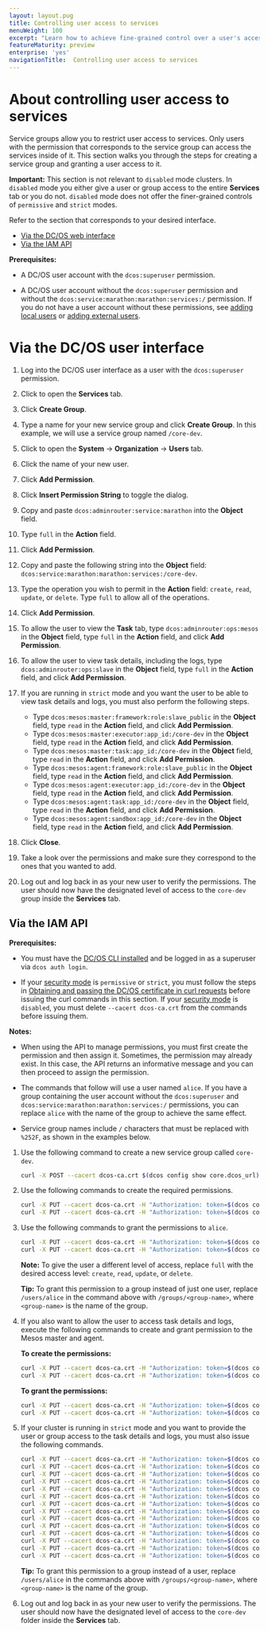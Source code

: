```yaml
---
layout: layout.pug
title: Controlling user access to services
menuWeight: 100
excerpt: "Learn how to achieve fine-grained control over a user's access to services using either the DC/OS web interface or the API."
featureMaturity: preview
enterprise: 'yes'
navigationTitle:  Controlling user access to services
---
```


# About controlling user access to services

Service groups allow you to restrict user access to services. Only users with the permission that corresponds to the service group can access the services inside of it. This section walks you through the steps for creating a service group and granting a user access to it.  

**Important:** This section is not relevant to `disabled` mode clusters. In `disabled` mode you either give a user or group access to the entire **Services** tab or you do not. `disabled` mode does not offer the finer-grained controls of `permissive` and `strict` modes.

Refer to the section that corresponds to your desired interface.

- [Via the DC/OS web interface](#serv-group-access-via-ui)
- [Via the IAM API](#serv-group-access-via-api)

**Prerequisites:** 

- A DC/OS user account with the `dcos:superuser` permission.

- A DC/OS user account without the `dcos:superuser` permission and without the `dcos:service:marathon:marathon:services:/` permission. If you do not have a user account without these permissions, see [adding local users](/docs/1.8/administration/id-and-access-mgt/users-groups/add-local-user/) or [adding external users](/docs/1.8/administration/id-and-access-mgt/users-groups/add-external-user/). 



# <a name="serv-group-access-via-ui"></a>Via the DC/OS user interface

1. Log into the DC/OS user interface as a user with the `dcos:superuser` permission.

1. Click to open the **Services** tab.

1. Click **Create Group**.

1. Type a name for your new service group and click **Create Group**. In this example, we will use a service group named `/core-dev`.

1. Click to open the **System** -> **Organization** -> **Users** tab.

1. Click the name of your new user.

1. Click **Add Permission**.

1. Click **Insert Permission String** to toggle the dialog.

1. Copy and paste `dcos:adminrouter:service:marathon` into the **Object** field.

1. Type `full` in the **Action** field.

1. Click **Add Permission**.

1. Copy and paste the following string into the **Object** field: `dcos:service:marathon:marathon:services:/core-dev`. 

1. Type the operation you wish to permit in the **Action** field: `create`, `read`, `update`, or `delete`. Type `full` to allow all of the operations.

1. Click **Add Permission**.

1. To allow the user to view the **Task** tab, type `dcos:adminrouter:ops:mesos` in the **Object** field, type `full` in the **Action** field, and click **Add Permission**.

1. To allow the user to view task details, including the logs, type `dcos:adminrouter:ops:slave` in the **Object** field, type `full` in the **Action** field, and click **Add Permission**.

1. If you are running in `strict` mode and you want the user to be able to view task details and logs, you must also perform the following steps.

     - Type `dcos:mesos:master:framework:role:slave_public` in the **Object** field, type `read` in the **Action** field, and click **Add Permission**.
     - Type `dcos:mesos:master:executor:app_id:/core-dev` in the **Object** field, type `read` in the **Action** field, and click **Add Permission**.
     - Type `dcos:mesos:master:task:app_id:/core-dev` in the **Object** field, type `read` in the **Action** field, and click **Add Permission**.
     - Type `dcos:mesos:agent:framework:role:slave_public` in the **Object** field, type `read` in the **Action** field, and click **Add Permission**.
     - Type `dcos:mesos:agent:executor:app_id:/core-dev` in the **Object** field, type `read` in the **Action** field, and click **Add Permission**.
     - Type `dcos:mesos:agent:task:app_id:/core-dev` in the **Object** field, type `read` in the **Action** field, and click **Add Permission**.
     - Type `dcos:mesos:agent:sandbox:app_id:/core-dev` in the **Object** field, type `read` in the **Action** field, and click **Add Permission**.

1. Click **Close**.

1. Take a look over the permissions and make sure they correspond to the ones that you wanted to add. 

1. Log out and log back in as your new user to verify the permissions. The user should now have the designated level of access to the `core-dev` group inside the **Services** tab.

## <a name="serv-group-access-via-api"></a>Via the IAM API

**Prerequisites:** 

- You must have the [DC/OS CLI installed](/docs/1.8/usage/cli/install/) and be logged in as a superuser via `dcos auth login`.

- If your [security mode](/docs/1.8/administration/installing/custom/configuration-parameters/#security) is `permissive` or `strict`, you must follow the steps in [Obtaining and passing the DC/OS certificate in curl requests](/docs/1.8/administration/tls-ssl/get-cert/) before issuing the curl commands in this section. If your [security mode](/docs/1.8/administration/installing/custom/configuration-parameters/#security) is `disabled`, you must delete `--cacert dcos-ca.crt` from the commands before issuing them.

**Notes:** 

- When using the API to manage permissions, you must first create the permission and then assign it. Sometimes, the permission may already exist. In this case, the API returns an informative message and you can then proceed to assign the permission.

- The commands that follow will use a user named `alice`. If you have a group containing the user account without the `dcos:superuser` and `dcos:service:marathon:marathon:services:/` permissions, you can replace `alice` with the name of the group to achieve the same effect.

- Service group names include `/` characters that must be replaced with `%252F`, as shown in the examples below.

1. Use the following command to create a new service group called `core-dev`.

   ```bash
   curl -X POST --cacert dcos-ca.crt $(dcos config show core.dcos_url)/service/marathon/v2/groups -d '{"id":"core-dev"}' -H "Content-type: application/json" -H "Authorization: token=$(dcos config show core.dcos_acs_token)"
   ```

1. Use the following commands to create the required permissions. 

   ```bash
   curl -X PUT --cacert dcos-ca.crt -H "Authorization: token=$(dcos config show core.dcos_acs_token)" -H 'Content-Type: application/json' $(dcos config show core.dcos_url)/acs/api/v1/acls/dcos:adminrouter:service:marathon -d '{"description":"Controls access to Marathon services"}'
   curl -X PUT --cacert dcos-ca.crt -H "Authorization: token=$(dcos config show core.dcos_acs_token)" -H 'Content-Type: application/json' $(dcos config show core.dcos_url)/acs/api/v1/acls/dcos:service:marathon:marathon:services:%252Fcore-dev -d '{"description":"Controls access to a service, job, service group, or job group named core-dev"}'
   ```

1. Use the following commands to grant the permissions to `alice`.

   ```bash
   curl -X PUT --cacert dcos-ca.crt -H "Authorization: token=$(dcos config show core.dcos_acs_token)" $(dcos config show core.dcos_url)/acs/api/v1/acls/dcos:adminrouter:service:marathon/users/alice/full
   curl -X PUT --cacert dcos-ca.crt -H "Authorization: token=$(dcos config show core.dcos_acs_token)" $(dcos config show core.dcos_url)/acs/api/v1/acls/dcos:service:marathon:marathon:services:%252Fcore-dev/users/alice/full
   ```

   **Note:** To give the user a different level of access, replace `full` with the desired access level: `create`, `read`, `update`, or `delete`.
   
   **Tip:** To grant this permission to a group instead of just one user, replace `/users/alice` in the command above with `/groups/<group-name>`, where `<group-name>` is the name of the group.

1. If you also want to allow the user to access task details and logs, execute the following commands to create and grant permission to the Mesos master and agent.

   **To create the permissions:**
   
   ```bash
   curl -X PUT --cacert dcos-ca.crt -H "Authorization: token=$(dcos config show core.dcos_acs_token)" -H 'Content-Type: application/json' $(dcos config show core.dcos_url)/acs/api/v1/acls/dcos:adminrouter:ops:mesos -d '{"description":"Grants access to the Mesos master API/UI and task details"}'
   curl -X PUT --cacert dcos-ca.crt -H "Authorization: token=$(dcos config show core.dcos_acs_token)" -H 'Content-Type: application/json' $(dcos config show core.dcos_url)/acs/api/v1/acls/dcos:adminrouter:ops:slave -d '{"description":"Grants access to the Mesos agent API/UI and task details such as logs"}'
   ```
   
   **To grant the permissions:**
   
   ```bash
   curl -X PUT --cacert dcos-ca.crt -H "Authorization: token=$(dcos config show core.dcos_acs_token)" $(dcos config show core.dcos_url)/acs/api/v1/acls/dcos:adminrouter:ops:mesos/users/alice/full
   curl -X PUT --cacert dcos-ca.crt -H "Authorization: token=$(dcos config show core.dcos_acs_token)" $(dcos config show core.dcos_url)/acs/api/v1/acls/dcos:adminrouter:ops:slave/users/alice/full
   ```


1. If your cluster is running in `strict` mode and you want to provide the user or group access to the task details and logs, you must also issue the following commands. 

   ```bash
   curl -X PUT --cacert dcos-ca.crt -H "Authorization: token=$(dcos config show core.dcos_acs_token)" -H 'Content-Type: application/json' $(dcos config show core.dcos_url)/acs/api/v1/acls/dcos:mesos:master:framework:role:slave_public -d '{"description":"Controls access to frameworks registered with the slave_public role"}'
   curl -X PUT --cacert dcos-ca.crt -H "Authorization: token=$(dcos config show core.dcos_acs_token)" $(dcos config show core.dcos_url)/acs/api/v1/acls/dcos:mesos:master:framework:role:slave_public/users/alice/read
   curl -X PUT --cacert dcos-ca.crt -H "Authorization: token=$(dcos config show core.dcos_acs_token)" -H 'Content-Type: application/json' $(dcos config show core.dcos_url)/acs/api/v1/acls/dcos:mesos:master:executor:app_id:%252Fcore-dev -d '{"description":"Controls access to executors running inside the core-dev service group"}'
   curl -X PUT --cacert dcos-ca.crt -H "Authorization: token=$(dcos config show core.dcos_acs_token)" $(dcos config show core.dcos_url)/acs/api/v1/acls/dcos:mesos:master:executor:app_id:%252Fcore-dev/users/alice/read
   curl -X PUT --cacert dcos-ca.crt -H "Authorization: token=$(dcos config show core.dcos_acs_token)" -H 'Content-Type: application/json' $(dcos config show core.dcos_url)/acs/api/v1/acls/dcos:mesos:master:task:app_id:%252Fcore-dev -d '{"description":"Controls access to tasks running inside the core-dev service group"}'
   curl -X PUT --cacert dcos-ca.crt -H "Authorization: token=$(dcos config show core.dcos_acs_token)" $(dcos config show core.dcos_url)/acs/api/v1/acls/dcos:mesos:master:task:app_id:%252Fcore-dev/users/alice/read
   curl -X PUT --cacert dcos-ca.crt -H "Authorization: token=$(dcos config show core.dcos_acs_token)" -H 'Content-Type: application/json' $(dcos config show core.dcos_url)/acs/api/v1/acls/dcos:mesos:agent:framework:role:slave_public -d '{"description":"Controls access to information about frameworks registered under the slave_public role"}'
   curl -X PUT --cacert dcos-ca.crt -H "Authorization: token=$(dcos config show core.dcos_acs_token)" $(dcos config show core.dcos_url)/acs/api/v1/acls/dcos:mesos:agent:framework:role:slave_public/users/alice/read
   curl -X PUT --cacert dcos-ca.crt -H "Authorization: token=$(dcos config show core.dcos_acs_token)" -H 'Content-Type: application/json' $(dcos config show core.dcos_url)/acs/api/v1/acls/dcos:mesos:agent:executor:app_id:%252Fcore-dev -d '{"description":"Controls access to executors running inside the core-dev service group"}'
   curl -X PUT --cacert dcos-ca.crt -H "Authorization: token=$(dcos config show core.dcos_acs_token)" $(dcos config show core.dcos_url)/acs/api/v1/acls/dcos:mesos:agent:executor:app_id:%252Fcore-dev/users/alice/read
   curl -X PUT --cacert dcos-ca.crt -H "Authorization: token=$(dcos config show core.dcos_acs_token)" -H 'Content-Type: application/json' $(dcos config show core.dcos_url)/acs/api/v1/acls/dcos:mesos:agent:task:app_id:%252Fcore-dev -d '{"description":"Controls access to tasks running inside the core-dev service group"}'
   curl -X PUT --cacert dcos-ca.crt -H "Authorization: token=$(dcos config show core.dcos_acs_token)" $(dcos config show core.dcos_url)/acs/api/v1/acls/dcos:mesos:agent:task:app_id:%252Fcore-dev/users/alice/read
   curl -X PUT --cacert dcos-ca.crt -H "Authorization: token=$(dcos config show core.dcos_acs_token)" -H 'Content-Type: application/json' $(dcos config show core.dcos_url)/acs/api/v1/acls/dcos:mesos:agent:sandbox:app_id:%252Fcore-dev -d '{"description":"Controls access to the sandboxes inside the core-dev service group"}'
   curl -X PUT --cacert dcos-ca.crt -H "Authorization: token=$(dcos config show core.dcos_acs_token)" $(dcos config show core.dcos_url)/acs/api/v1/acls/dcos:mesos:agent:sandbox:app_id:%252Fcore-dev/users/alice/read
   ```
   
   **Tip:** To grant this permission to a group instead of a user, replace `/users/alice` in the commands above with `/groups/<group-name>`, where `<group-name>` is the name of the group.

1. Log out and log back in as your new user to verify the permissions. The user should now have the designated level of access to the `core-dev` folder inside the **Services** tab.


